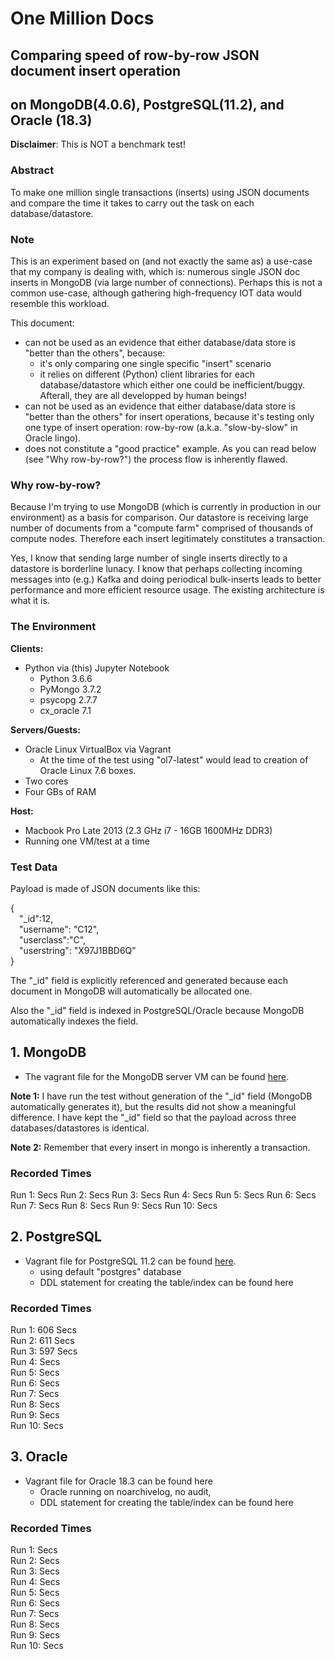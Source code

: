 # One Million Docs
## Comparing speed of row-by-row JSON document insert operation 
## on MongoDB(4.0.6), PostgreSQL(11.2), and Oracle (18.3)

**Disclaimer**: This is NOT a benchmark test! 

### Abstract ###
To make one million single transactions (inserts) using JSON documents and compare the time it takes to carry out the task on each database/datastore.

### Note ###

This is an experiment based on (and not exactly the same as) a use-case that my company is dealing with, which is: numerous single JSON doc inserts in MongoDB (via large number of connections). Perhaps this is not a common use-case, although gathering high-frequency IOT data would resemble this workload.

This document:
* can not be used as an evidence that either database/data store is "better than the others", because:
    - it's only comparing one single specific "insert" scenario
    - it relies on different (Python) client libraries for each database/datastore which either one could be inefficient/buggy. Afterall, they are all developped by human beings!
* can not be used as an evidence that either database/data store is "better than the others" for insert operations, because it's testing only one type of insert operation: row-by-row (a.k.a. "slow-by-slow" in Oracle lingo).
* does not constitute a "good practice" example. As you can read below (see "Why row-by-row?") the process flow is inherently flawed.

### Why row-by-row? ###
Because I'm trying to use MongoDB (which is currently in production in our environment) as a basis for comparison. Our datastore is receiving large number of documents from a "compute farm" comprised of thousands of compute nodes. Therefore each insert legitimately constitutes a transaction.

Yes, I know that sending large number of single inserts directly to a datastore is borderline lunacy. I know that perhaps collecting incoming messages into (e.g.) Kafka and doing periodical bulk-inserts leads to better performance and more efficient resource usage. The existing architecture is what it is.

### The Environment ###
**Clients:**
* Python via (this) Jupyter Notebook
    * Python 3.6.6
    * PyMongo 3.7.2
    * psycopg 2.7.7
    * cx_oracle 7.1
    
**Servers/Guests:**
* Oracle Linux VirtualBox via Vagrant
    * At the time of the test using "ol7-latest" would lead to creation of Oracle Linux 7.6 boxes.
* Two cores
* Four GBs of RAM

**Host:**
* Macbook Pro Late 2013 (2.3 GHz i7 - 16GB 1600MHz DDR3)
* Running one VM/test at a time

### Test Data ##
Payload is made of JSON documents like this:

{<br/>
    &emsp;"_id":12,<br/>
    &emsp;"username": "C12",<br/>
    &emsp;"userclass":"C",<br/>
    &emsp;"userstring": "X97J1BBD6Q"<br/>
}

The "_id" field is explicitly referenced and generated because each document in MongoDB will automatically be allocated one.

Also the "_id" field is indexed in PostgreSQL/Oracle because MongoDB automatically indexes the field.

## 1. MongoDB ##
* The vagrant file for the MongoDB server VM can be found <a href="https://github.com/babak4/OneMillionDocs/blob/master/vagrant_boxes/mongoDB/Vagrantfile">here</a>.

**Note 1:** I have run the test without generation of the "_id" field (MongoDB automatically generates it), but the results did not show a meaningful difference. I have kept the "_id" field so that the payload across three databases/datastores is identical.

**Note 2:** Remember that every insert in mongo is inherently a transaction.

### Recorded Times ###
Run 1: Secs
Run 2: Secs
Run 3: Secs
Run 4: Secs
Run 5: Secs
Run 6: Secs
Run 7: Secs
Run 8: Secs
Run 9: Secs
Run 10: Secs

## 2. PostgreSQL ##
* Vagrant file for PostgreSQL 11.2 can be found <a href="https://github.com/babak4/OneMillionDocs/blob/master/vagrant_boxes/PostgreSQL/Vagrantfile">here</a>.
    * using default "postgres" database
    * DDL statement for creating the table/index can be found here

### Recorded Times ###
Run 1: 606 Secs<br/>
Run 2: 611 Secs<br/>
Run 3: 597 Secs<br/>
Run 4:   Secs<br/>
Run 5:   Secs<br/>
Run 6:   Secs<br/>
Run 7:   Secs<br/>
Run 8:   Secs<br/>
Run 9:   Secs<br/>
Run 10:   Secs<br/>

## 3. Oracle ##
* Vagrant file for Oracle 18.3 can be found here
    * Oracle running on noarchivelog, no audit, 
    * DDL statement for creating the table/index can be found here

### Recorded Times ###
Run 1:   Secs<br/>
Run 2:   Secs<br/>
Run 3:   Secs<br/>
Run 4:   Secs<br/>
Run 5:   Secs<br/>
Run 6:   Secs<br/>
Run 7:   Secs<br/>
Run 8:   Secs<br/>
Run 9:   Secs<br/>
Run 10:   Secs<br/>
